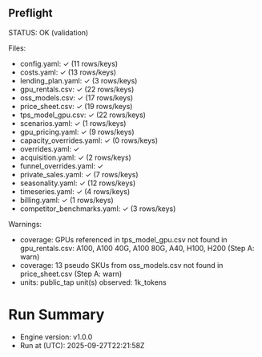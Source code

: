## Preflight
STATUS: OK (validation)

Files:
- config.yaml: ✓ (11 rows/keys)
- costs.yaml: ✓ (13 rows/keys)
- lending_plan.yaml: ✓ (3 rows/keys)
- gpu_rentals.csv: ✓ (22 rows/keys)
- oss_models.csv: ✓ (17 rows/keys)
- price_sheet.csv: ✓ (19 rows/keys)
- tps_model_gpu.csv: ✓ (22 rows/keys)
- scenarios.yaml: ✓ (1 rows/keys)
- gpu_pricing.yaml: ✓ (9 rows/keys)
- capacity_overrides.yaml: ✓ (0 rows/keys)
- overrides.yaml: ✓
- acquisition.yaml: ✓ (2 rows/keys)
- funnel_overrides.yaml: ✓
- private_sales.yaml: ✓ (7 rows/keys)
- seasonality.yaml: ✓ (12 rows/keys)
- timeseries.yaml: ✓ (4 rows/keys)
- billing.yaml: ✓ (1 rows/keys)
- competitor_benchmarks.yaml: ✓ (3 rows/keys)

Warnings:
- coverage: GPUs referenced in tps_model_gpu.csv not found in gpu_rentals.csv: A100, A100 40G, A100 80G, A40, H100, H200 (Step A: warn)
- coverage: 13 pseudo SKUs from oss_models.csv not found in price_sheet.csv (Step A: warn)
- units: public_tap unit(s) observed: 1k_tokens
# Run Summary
- Engine version: v1.0.0
- Run at (UTC): 2025-09-27T22:21:58Z
